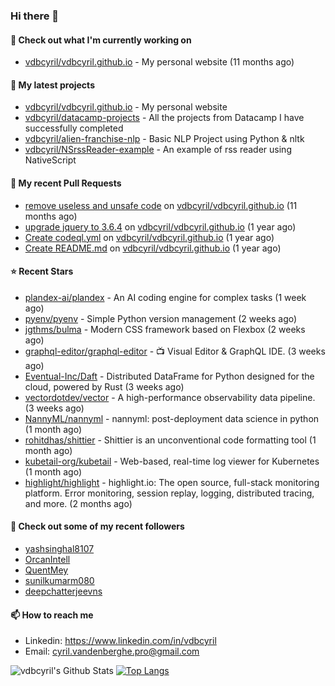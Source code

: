 ### Hi there 👋

#### 👷 Check out what I'm currently working on

- [vdbcyril/vdbcyril.github.io](https://github.com/vdbcyril/vdbcyril.github.io) - My personal website (11 months ago)

#### 🌱 My latest projects

- [vdbcyril/vdbcyril.github.io](https://github.com/vdbcyril/vdbcyril.github.io) - My personal website
- [vdbcyril/datacamp-projects](https://github.com/vdbcyril/datacamp-projects) - All the projects from Datacamp I have successfully completed
- [vdbcyril/alien-franchise-nlp](https://github.com/vdbcyril/alien-franchise-nlp) - Basic NLP Project using Python &amp; nltk
- [vdbcyril/NSrssReader-example](https://github.com/vdbcyril/NSrssReader-example) - An example of rss reader using NativeScript

#### 🔨 My recent Pull Requests

- [remove useless and unsafe code](https://github.com/vdbcyril/vdbcyril.github.io/pull/19) on [vdbcyril/vdbcyril.github.io](https://github.com/vdbcyril/vdbcyril.github.io) (11 months ago)
- [upgrade jquery to 3.6.4](https://github.com/vdbcyril/vdbcyril.github.io/pull/18) on [vdbcyril/vdbcyril.github.io](https://github.com/vdbcyril/vdbcyril.github.io) (1 year ago)
- [Create codeql.yml](https://github.com/vdbcyril/vdbcyril.github.io/pull/9) on [vdbcyril/vdbcyril.github.io](https://github.com/vdbcyril/vdbcyril.github.io) (1 year ago)
- [Create README.md](https://github.com/vdbcyril/vdbcyril.github.io/pull/8) on [vdbcyril/vdbcyril.github.io](https://github.com/vdbcyril/vdbcyril.github.io) (1 year ago)

#### ⭐ Recent Stars

- [plandex-ai/plandex](https://github.com/plandex-ai/plandex) - An AI coding engine for complex tasks (1 week ago)
- [pyenv/pyenv](https://github.com/pyenv/pyenv) - Simple Python version management (2 weeks ago)
- [jgthms/bulma](https://github.com/jgthms/bulma) - Modern CSS framework based on Flexbox (2 weeks ago)
- [graphql-editor/graphql-editor](https://github.com/graphql-editor/graphql-editor) - 📺 Visual Editor &amp; GraphQL IDE.  (3 weeks ago)
- [Eventual-Inc/Daft](https://github.com/Eventual-Inc/Daft) - Distributed DataFrame for Python designed for the cloud, powered by Rust (3 weeks ago)
- [vectordotdev/vector](https://github.com/vectordotdev/vector) - A high-performance observability data pipeline. (3 weeks ago)
- [NannyML/nannyml](https://github.com/NannyML/nannyml) - nannyml: post-deployment data science in python (1 month ago)
- [rohitdhas/shittier](https://github.com/rohitdhas/shittier) - Shittier is an unconventional code formatting tool (1 month ago)
- [kubetail-org/kubetail](https://github.com/kubetail-org/kubetail) - Web-based, real-time log viewer for Kubernetes (1 month ago)
- [highlight/highlight](https://github.com/highlight/highlight) - highlight.io: The open source, full-stack monitoring platform. Error monitoring, session replay, logging, distributed tracing, and more. (2 months ago)

#### 👯 Check out some of my recent followers

- [yashsinghal8107](https://github.com/yashsinghal8107)
- [OrcanIntell](https://github.com/OrcanIntell)
- [QuentMey](https://github.com/QuentMey)
- [sunilkumarm080](https://github.com/sunilkumarm080)
- [deepchatterjeevns](https://github.com/deepchatterjeevns)

#### 📫 How to reach me

- Linkedin: https://www.linkedin.com/in/vdbcyril
- Email: cyril.vandenberghe.pro@gmail.com

![vdbcyril's Github Stats](https://github-readme-stats.vercel.app/api?username=vdbcyril&show_icons=true&bg_color=00000000)
[![Top Langs](https://github-readme-stats.vercel.app/api/top-langs/?username=vdbcyril)](https://github.com/anuraghazra/github-readme-stats)